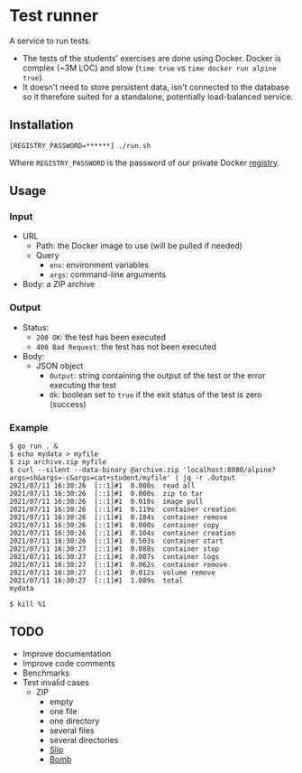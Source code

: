 # Test runner

A service to run tests.

- The tests of the students' exercises are done using Docker. Docker is complex (~3M LOC) and slow (`time true` vs `time docker run alpine true`).
- It doesn't need to store persistent data, isn't connected to the database so it therefore suited for a standalone, potentially load-balanced service.

## Installation

```
[REGISTRY_PASSWORD=******] ./run.sh
```

Where `REGISTRY_PASSWORD` is the password of our private Docker [registry](https://github.com/01-edu/registry).

## Usage

### Input

- URL
  - Path: the Docker image to use (will be pulled if needed)
  - Query
    - `env`: environment variables
    - `args`: command-line arguments
- Body: a ZIP archive

### Output

- Status:
  - `200 OK`: the test has been executed
  - `400 Bad Request`: the test has not been executed
- Body:
  - JSON object
    - `Output`: string containing the output of the test or the error executing the test
    - `Ok`: boolean set to `true` if the exit status of the test is zero (success)

### Example

```console
$ go run . &
$ echo mydata > myfile
$ zip archive.zip myfile
$ curl --silent --data-binary @archive.zip 'localhost:8080/alpine?args=sh&args=-c&args=cat+student/myfile' | jq -r .Output
2021/07/11 16:30:26  [::1]#1  0.000s  read all
2021/07/11 16:30:26  [::1]#1  0.000s  zip to tar
2021/07/11 16:30:26  [::1]#1  0.010s  image pull
2021/07/11 16:30:26  [::1]#1  0.119s  container creation
2021/07/11 16:30:26  [::1]#1  0.184s  container remove
2021/07/11 16:30:26  [::1]#1  0.000s  container copy
2021/07/11 16:30:26  [::1]#1  0.104s  container creation
2021/07/11 16:30:26  [::1]#1  0.503s  container start
2021/07/11 16:30:27  [::1]#1  0.088s  container stop
2021/07/11 16:30:27  [::1]#1  0.007s  container logs
2021/07/11 16:30:27  [::1]#1  0.062s  container remove
2021/07/11 16:30:27  [::1]#1  0.012s  volume remove
2021/07/11 16:30:27  [::1]#1  1.089s  total
mydata

$ kill %1
```

## TODO

- Improve documentation
- Improve code comments
- Benchmarks
- Test invalid cases
  - ZIP
    - empty
    - one file
    - one directory
    - several files
    - several directories
    - [Slip](https://snyk.io/research/zip-slip-vulnerability#go)
    - [Bomb](https://github.com/golang/go/issues/33026)
